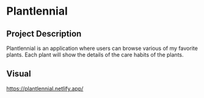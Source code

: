 # Plantlennial

## Project Description

Plantlennial is an application where users can browse various of my favorite plants. Each plant will show the details of the care habits of the plants.

## Visual

https://plantlennial.netlify.app/
